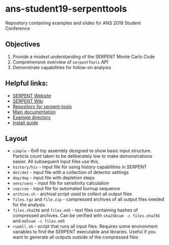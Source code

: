 # ans-student19-serpenttools
Repository containing examples and slides for ANS 2019 Student Conference

## Objectives

1. Provide a modest understanding of the SERPENT Monte Carlo Code
2. Comprehensive overview of `serpentTools` API
3. Demonstrate capabilities for follow-on analysis

## Helpful links:

- [SERPENT Website](http://montecarlo.vtt.fi)
- [SERPENT Wiki](http://serpent.vtt.fi/mediawiki/index.php/Main_Page)
- [Repository for serpent-tools](https://github.com/CORE-GATECH-GROUP/serpent-tools)
- [Main documentation](https://serpent-tools.readthedocs.io/en/latest/)
- [Example directory](https://serpent-tools.readthedocs.io/en/latest/examples/index.html)
- [Install guide](https://serpent-tools.readthedocs.io/en/latest/install.html)

## Layout

- `simple` - 6x6 toy assembly designed to show basic input structure.
  Particle count taken to be deliberately low to make demonstrations easier.
  All subsequent input files use this.
- `history/his` - input file for using history capabilities in SERPENT
- `det/det` - input file with a collection of detector settings
- `dep/dep` - input file with depletion steps
- `sens/sens` - input file for sensitivity calculation
- `coe/coe` - input file for automated burnup sequence
- `archive.sh` - archival script used to collect all output files
- `files.tgz` and `file.zip` - compressed archives of all output files needed for
  the analysis.
- `files.sha256` and `files.md5` - text files containing hashes of compressed archives.
  Can be verified with `sha256sum -c files.sha256` and `md5sum -c files.md5`
- `runAll.sh` - script that runs all input files. Requires some environment variables
  to find the SERPENT executable and libraries. Useful if you want to generate all
  outputs outside of the compressed files

